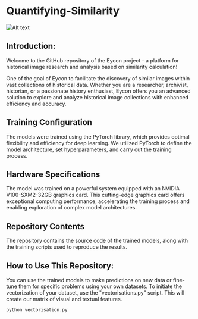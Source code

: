 # Quantifying-Similarity
![Alt text](https://eycon.hypotheses.org/files/2022/02/cropped-SHDGR__GR_2_K_247_16_07nkn6__0001.jpg)
## Introduction:

Welcome to the GitHub repository of the Eycon project - a platform for historical image research and analysis based on similarity calculation!

One of the goal of Eycon to facilitate the discovery of similar images within vast collections of historical data. Whether you are a researcher, archivist, historian, or a passionate history enthusiast, Eycon offers you an advanced solution to explore and analyze historical image collections with enhanced efficiency and accuracy.

## Training Configuration
The models were trained using the PyTorch library, which provides optimal flexibility and efficiency for deep learning. We utilized PyTorch to define the model architecture, set hyperparameters, and carry out the training process.
## Hardware Specifications
The model was trained on a powerful system equipped with an NVIDIA V100-SXM2-32GB graphics card. This cutting-edge graphics card offers exceptional computing performance, accelerating the training process and enabling exploration of complex model architectures.

## Repository Contents
The repository contains the source code of the trained models, along with the training scripts used to reproduce the results.

## How to Use This Repository:
You can use the trained models to make predictions on new data or fine-tune them for specific problems using your own datasets. To initiate the vectorization of your dataset, use the "vectorisations.py" script. This will create our matrix of visual and textual features.

`python vectorisation.py`